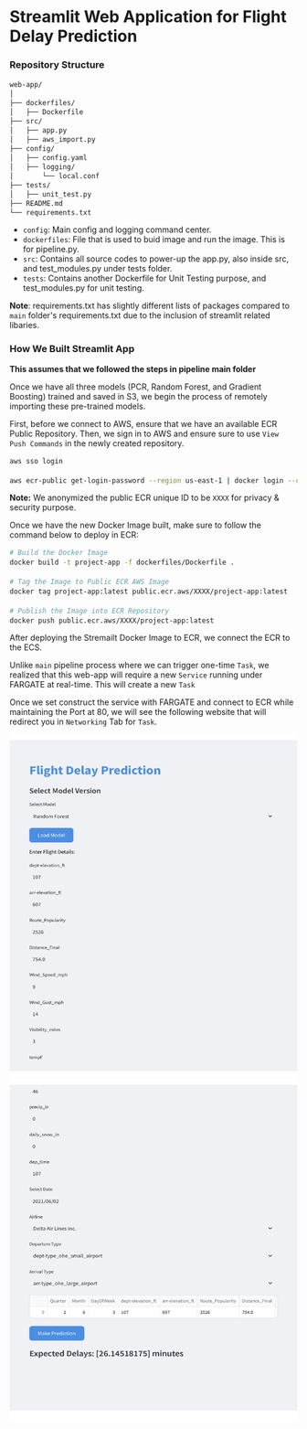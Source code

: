 # Streamlit Web Application for Flight Delay Prediction

### Repository Structure
```
web-app/
│
├── dockerfiles/
│   ├── Dockerfile
├── src/
│   ├── app.py
│   ├── aws_import.py
├── config/
│   ├── config.yaml
│   ├── logging/
│       └── local.conf
├── tests/
│   ├── unit_test.py
├── README.md
└── requirements.txt
```

- `config`: Main config and logging command center.
- `dockerfiles`: File that is used to buid image and run the image. This is for pipeline.py.
- `src`: Contains all source codes to power-up the app.py, also inside src, and test_modules.py under tests folder.
- `tests`: Contains another Dockerfile for Unit Testing purpose, and test_modules.py for unit testing.

**Note**: requirements.txt has slightly different lists of packages compared to `main` folder's requirements.txt due to the inclusion of streamlit related libaries.

### How We Built Streamlit App

**This assumes that we followed the steps in pipeline main folder**

Once we have all three models (PCR, Random Forest, and Gradient Boosting) trained and saved in S3, we begin the process of remotely importing these pre-trained models.

First, before we connect to AWS, ensure that we have an available ECR Public Repository. Then, we sign in to AWS and ensure sure to use `View Push Commands` in the newly created repository.

```bash
aws sso login

aws ecr-public get-login-password --region us-east-1 | docker login --username AWS --password-stdin public.ecr.aws/XXXX
```

**Note:** We anonymized the public ECR unique ID to be `XXXX` for privacy & security purpose.

Once we have the new Docker Image built, make sure to follow the command below to deploy in ECR:

```bash
# Build the Docker Image
docker build -t project-app -f dockerfiles/Dockerfile .

# Tag the Image to Public ECR AWS Image
docker tag project-app:latest public.ecr.aws/XXXX/project-app:latest

# Publish the Image into ECR Repository
docker push public.ecr.aws/XXXX/project-app:latest
```

After deploying the Stremailt Docker Image to ECR, we connect the ECR to the ECS.

Unlike `main` pipeline process where we can trigger one-time `Task`, we realized that this web-app will require a new `Service` running under FARGATE at real-time. This will create a new `Task`

Once we set construct the service with FARGATE and connect to ECR while maintaining the Port at 80, we will see the following website that will redirect you in `Networking` Tab for `Task`.

<img src="./image/web1.jpg" alt="Streamlit page1" width="600" height="600">

<img src="./image/web2.jpg" alt="Streamlit page2" width="600" height="600">